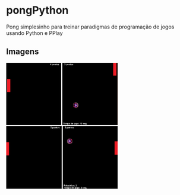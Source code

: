 # pongPython
Pong simplesinho para treinar paradigmas de programação de jogos usando Python e PPlay

## Imagens

<img src="Others/print.png" width="300">
<img src="Others/gif.gif" width="300">